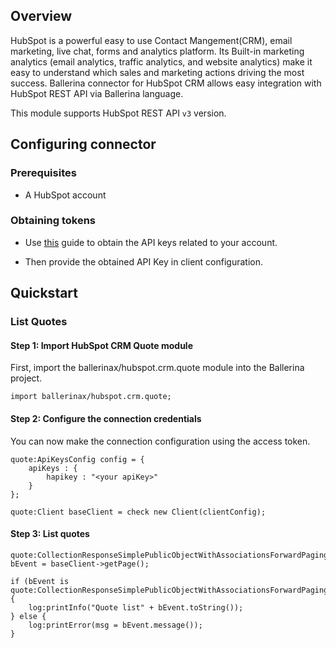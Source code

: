 ## Overview
HubSpot is a powerful easy to use Contact Mangement(CRM), email marketing, live chat, forms and analytics platform. Its 
Built-in marketing analytics (email analytics, traffic analytics, and website analytics) make it easy to understand 
which sales and marketing actions driving the most success.
Ballerina connector for HubSpot CRM allows easy integration with HubSpot REST API via Ballerina language. 

This module supports HubSpot REST API `v3` version.
 
## Configuring connector
### Prerequisites
- A HubSpot account

### Obtaining tokens
- Use [this](https://knowledge.hubspot.com/integrations/how-do-i-get-my-hubspot-api-key?_ga=2.57958890.1140639136.1626730652-1097354510.1626409334) guide to obtain the API keys related to your account.

- Then provide the obtained API Key in client configuration.

## Quickstart
### List Quotes
#### Step 1: Import HubSpot CRM Quote module
First, import the ballerinax/hubspot.crm.quote module into the Ballerina project.
```ballerina
import ballerinax/hubspot.crm.quote;
```

#### Step 2: Configure the connection credentials
You can now make the connection configuration using the access token.
```ballerina
quote:ApiKeysConfig config = {
    apiKeys : {
        hapikey : "<your apiKey>"
    }
};

quote:Client baseClient = check new Client(clientConfig);

```

#### Step 3: List quotes

```
quote:CollectionResponseSimplePublicObjectWithAssociationsForwardPaging|error bEvent = baseClient->getPage();

if (bEvent is quote:CollectionResponseSimplePublicObjectWithAssociationsForwardPaging) {
    log:printInfo("Quote list" + bEvent.toString());
} else {
    log:printError(msg = bEvent.message());
}
```